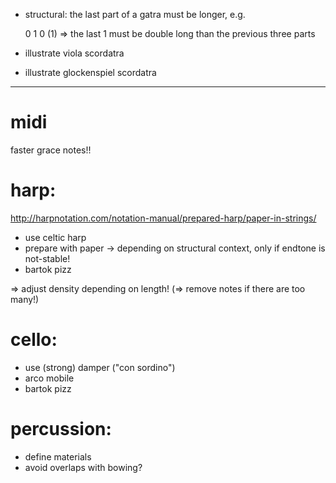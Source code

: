- structural: the last part of  a gatra must be longer, e.g.

    0 1 0 (1)   => the last 1 must be double long than the previous three parts


- illustrate viola scordatra
- illustrate glockenspiel scordatra


---


midi
====

faster grace notes!!


harp:
=====

http://harpnotation.com/notation-manual/prepared-harp/paper-in-strings/

- use celtic harp
- prepare with paper
    -> depending on structural context, only if endtone is not-stable!
- bartok pizz

=> adjust density depending on length! (=> remove notes if there are too many!)


cello:
======

- use (strong) damper ("con sordino")
- arco mobile
- bartok pizz


percussion:
===========

- define materials
- avoid overlaps with bowing?

